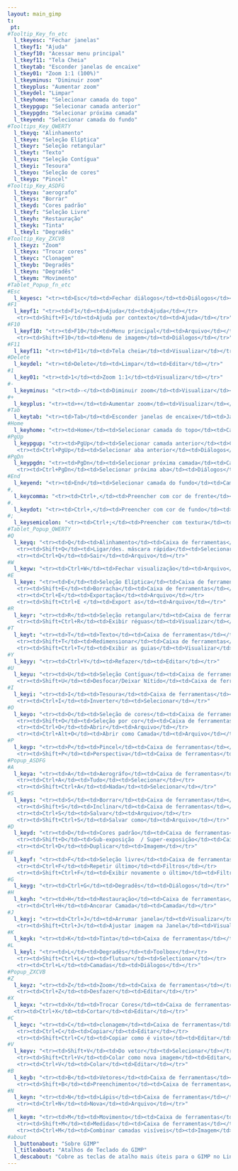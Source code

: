 ```yaml
---
layout: main_gimp
t:
 pt:
#Tooltip_Key_fn_etc
  l_tkeyesc: "Fechar janelas"
  l_tkeyf1: "Ajuda"
  l_tkeyf10: "Acessar menu principal"
  l_tkeyf11: "Tela Cheia"
  l_tkeytab: "Esconder janelas de encaixe"
  l_tkey01: "Zoom 1:1 (100%)"
  l_tkeyminus: "Diminuir zoom"
  l_tkeyplus: "Aumentar zoom"
  l_tkeydel: "Limpar"
  l_tkeyhome: "Selecionar camada do topo"
  l_tkeypgup: "Selecionar camada anterior"
  l_tkeypgdn: "Selecionar próxima camada"
  l_tkeyend: "Selecionar camada do fundo"
#Tooltips_Key_QWERTY
  l_tkeyq: "Alinhamento"
  l_tkeye: "Seleção Elíptica"
  l_tkeyr: "Seleção retangular"
  l_tkeyt: "Texto"
  l_tkeyu: "Seleção Contígua"
  l_tkeyi: "Tesoura"
  l_tkeyo: "Seleção de cores"
  l_tkeyp: "Pincel"
#Tooltip_Key_ASDFG
  l_tkeya: "aerografo"
  l_tkeys: "Borrar"
  l_tkeyd: "Cores padrão"
  l_tkeyf: "Seleção Livre"
  l_tkeyh: "Restauração"
  l_tkeyk: "Tinta"
  l_tkeyl: "Degradês"
#Tooltip_Key_ZXCVB
  l_tkeyz: "Zoom"
  l_tkeyx: "Trocar cores"
  l_tkeyc: "Clonagem"
  l_tkeyb: "Degradês"
  l_tkeyn: "Degradês"
  l_tkeym: "Movimento"
#Tablet_Popup_fn_etc
#Esc
  l_keyesc: "<tr><td>Esc</td><td>Fechar diálogos</td><td>Diálogos</td></tr>"
#F1
  l_keyf1: "<tr><td>F1</td><td>Ajuda</td><td>Ajuda</td></tr>
   <tr><td>Shift+F1</td><td>Ajuda por contexto</td><td>Ajuda</td></tr>"
#F10
  l_keyf10: "<tr><td>F10</td><td>Menu principal</td><td>Arquivo</td></tr>
   <tr><td>Shift+F10</td><td>Menu de imagem</td><td>Diálogos</td></tr>"
#F11
  l_keyf11: "<tr><td>F11</td><td>Tela cheia</td><td>Visualizar</td></tr>"
#Delete
  l_keydel: "<tr><td>Delete</td><td>Limpar</td><td>Editar</td></tr>"
#1
  l_key01: "<tr><td>1</td><td>Zoom 1:1</td><td>Visualizar</td></tr>"
#-
  l_keyminus: "<tr><td>-</td><td>Diminuir zoom</td><td>Visualizar</td></tr>"
#+
  l_keyplus: "<tr><td>+</td><td>Aumentar zoom</td><td>Visualizar</td></tr>"
#Tab
  l_keytab: "<tr><td>Tab</td><td>Esconder janelas de encaixe</td><td>Janelas</td></tr>"
#Home
  l_keyhome: "<tr><td>Home</td><td>Selecionar camada do topo</td><td>Camadas</td></tr>"
#PgUp
  l_keypgup: "<tr><td>PgUp</td><td>Selecionar camada anterior</td><td>Camadas</td></tr>
   <tr><td>Ctrl+PgUp</td><td>Selecionar aba anterior</td><td>Diálogos</td></tr>"
#PgDn
  l_keypgdn: "<tr><td>PgDn</td><td>Selecionar próxima camada</td><td>Camadas</td></tr>
   <tr><td>Ctrl+PgDn</td><td>Selecionar próxima aba</td><td>Diálogos</td></tr>"
#End
  l_keyend: "<tr><td>End</td><td>Selecionar camada do fundo</td><td>Camadas</td></tr>"
#,
  l_keycomma: "<tr><td>Ctrl+,</td><td>Preencher com cor de frente</td><td>Editar</td></tr>"
#.
  l_keydot: "<tr><td>Ctrl+,</td><td>Preencher com cor de fundo</td><td>Editar</td></tr>"
#;
  l_keysemicolon: "<tr><td>Ctrl+;</td><td>Preencher com textura</td><td>Editar</td></tr>"
#Tablet_Popup_QWERTY
#Q
  l_keyq: "<tr><td>Q</td><td>Alinhamento</td><td>Caixa de ferramentas</td></tr>
   <tr><td>Shift+Q</td><td>Ligar/des. máscara rápida</td><td>Selecionar</td></tr>	
   <tr><td>Ctrl+Q</td><td>Sair</td><td>Arquivo</td></tr>"
#W
  l_keyw: "<tr><td>Ctrl+W</td><td>Fechar visualização</td><td>Arquivo</td></tr>"
#E
  l_keye: "<tr><td>E</td><td>Seleção Elíptica</td><td>Caixa de ferramentas</td></tr>
   <tr><td>Shift+E</td><td>Borracha</td><td>Caixa de ferramentas</td></tr>
   <tr><td>Ctrl+E</td><td>Exportação</td><td>Arquivo</td></tr>
   <tr><td>Shift+Ctrl+E </td><td>Export as</td><td>Arquivo</td></tr>"
#R
  l_keyr: "<tr><td>R</td><td>Seleção retangular</td><td>Caixa de ferramentas</td></tr>
   <tr><td>Shift+Ctrl+R</td><td>Exibir réguas</td><td>Visualizar</td></tr>"
#T
  l_keyt: "<tr><td>T</td><td>Texto</td><td>Caixa de ferramentas</td></tr>
   <tr><td>Shift+T</td><td>Redimensionar</td><td>Caixa de ferramentas</td></tr>
   <tr><td>Shift+Ctrl+T</td><td>Exibir as guias</td><td>Visualizar</td></tr>"
#Y
  l_keyy: "<tr><td>Ctrl+Y</td><td>Refazer</td><td>Editar</td></tr>"
#U
  l_keyu: "<tr><td>U</td><td>Seleção Contígua</td><td>Caixa de ferramentas</td></tr>
   <tr><td>Shift+U</td><td>Desfocar/Deixar Nítido</td><td>Caixa de ferramentas</td></tr>"
#I
  l_keyi: "<tr><td>I</td><td>Tesoura</td><td>Caixa de ferramentas</td></tr>
   <tr><td>Ctrl+I</td><td>Inverter</td><td>Selecionar</td></tr>"
#O
  l_keyo: "<tr><td>O</td><td>Seleção de cores</td><td>Caixa de ferramentas</td></tr>
   <tr><td>Shift+O</td><td>Seleção por cor</td><td>Caixa de ferramentas</td></tr>
   <tr><td>Ctrl+O</td><td>Abrir</td><td>Arquivo</td></tr>
   <tr><td>Ctrl+Alt+O</td><td>Abrir como Camada</td><td>Arquivo</td></tr>"
#P
  l_keyp: "<tr><td>P</td><td>Pincel</td><td>Caixa de ferramentas</td></tr>
   <tr><td>Shift+P</td><td>Perspectiva</td><td>Caixa de ferramentas</td></tr>"
#Popup_ASDFG
#A
  l_keya: "<tr><td>A</td><td>Aerográfo</td><td>Caixa de ferramentas</td></tr>
   <tr><td>Ctrl+A</td><td>Tudo</td><td>Selecionar</td></tr>	
   <tr><td>Shift+Ctrl+A</td><td>Nada</td><td>Selecionar</td></tr>"
#S
  l_keys: "<tr><td>S</td><td>Borrar</td><td>Caixa de ferramentas</td></tr>
   <tr><td>Shift+S</td><td>Inclinar</td><td>Caixa de ferramentas</td></tr>
   <tr><td>Ctrl+S</td><td>Salvar</td><td>Arquivo</td></tr>
   <tr><td>Shift+Ctrl+S</td><td>Salvar como</td><td>Arquivo</td></tr>"
#D
  l_keyd: "<tr><td>D</td><td>Cores padrão</td><td>Caixa de ferramentas</td></tr>	
   <tr><td>Shift+D</td><td>Sub-exposição  / Super-exposição</td><td>Caixa de ferramentas</td></tr>	
   <tr><td>Ctrl+D</td><td>Duplicar</td><td>Imagem</td></tr>"
#F
  l_keyf: "<tr><td>F</td><td>Seleção livre</td><td>Caixa de ferramentas</td></tr>	
   <tr><td>Ctrl+F</td><td>Repetir último</td><td>Filtros</td></tr>	
   <tr><td>Shift+Ctrl+F</td><td>Exibir novamente o último</td><td>Filtros</td></tr>"
#G
  l_keyg: "<tr><td>Ctrl+G</td><td>Degradês</td><td>Diálogos</td></tr>"
#H
  l_keyh: "<tr><td>H</td><td>Restauração</td><td>Caixa de ferramentas</td></tr>
   <tr><td>Ctrl+H</td><td>Ancorar Camada</td><td>Camada</td></tr>"
#J
  l_keyj: "<tr><td>Ctrl+J</td><td>Arrumar janela</td><td>Visualizar</td></tr>
   <tr><td>Shift+­Ctrl+J</td><td>Ajustar imagem na Janela</td><td>Visualizar</td></tr>"
#K
  l_keyk: "<tr><td>K</td><td>Tinta</td><td>Caixa de ferramentas</td></tr>"	
#L
  l_keyl: "<tr><td>L</td><td>Degradês</td><td>Toolbox</td></tr>
   <tr><td>Shift+Ctrl+L</td><td>flutuar</td><td>Selectionar</td></tr>
   <tr><td>Ctrl+L</td><td>Camadas</td><td>Diálogos</td></tr>"
#Popup_ZXCVB
#Z
  l_keyz: "<tr><td>Z</td><td>Zoom</td><td>Caixa de ferramentas</td></tr>
   <tr><td>Ctrl+Z</td><td>Desfazer</td><td>Editar</td></tr>"
#X
  l_keyx: "<tr><td>X</td><td>Trocar Cores</td><td>Caixa de ferramentas</td></tr>
  <tr><td>Ctrl+X</td><td>Cortar</td><td>Editar</td></tr>"
#C
  l_keyc: "<tr><td>C</td><td>clonagem</td><td>Caixa de ferramentas</td></tr>
   <tr><td>Ctrl+C</td><td>Copiar</td><td>Editar</td></tr>
   <tr><td>Shift+Ctrl+C</td><td>Copiar como é visto</td><td>Editar</td></tr>"
#V
  l_keyv: "<tr><td>Shift+V</td><td>Do vetor</td><td>Selecionar</td></tr>
   <tr><td>Shift+Ctrl+V</td><td>Colar como nova imagem</td><td>Editar</td></tr>
   <tr><td>Ctrl+V</td><td>Colar</td><td>Editar</td></tr>"
#B
  l_keyb: "<tr><td>B</td><td>Vetores</td><td>Caixa de ferramentas</td></tr>
   <tr><td>Shift+B</td><td>Preenchimento</td><td>Caixa de ferramentas</td></tr>"
#N
  l_keyn: "<tr><td>N</td><td>Lápis</td><td>Caixa de ferramentas</td></tr>
   <tr><td>Ctrl+N</td><td>Nova</td><td>Arquivo</td></tr>"
#M
  l_keym: "<tr><td>M</td><td>Movimento</td><td>Caixa de ferramentas</td></tr>
   <tr><td>Shift+M</td><td>Medidas</td><td>Caixa de ferramentas</td></tr>
   <tr><td>Ctrl+M</td><td>Combinar camadas visíveis</td><td>Imagem</td></tr>"
#about
  l_buttonabout: "Sobre GIMP"
  l_titleabout: "Atalhos de Teclado do GIMP"
  l_descabout: "Cobre as teclas de atalho mais úteis para o GIMP no Linux. Todas as teclas podem ser atribuídas individualmente em: Editar / Preferências / interface / atalhos de teclado."
---
```



